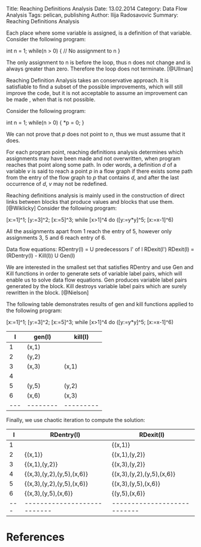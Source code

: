 Title: Reaching Definitions Analysis
Date: 13.02.2014
Category: Data Flow Analysis
Tags: pelican, publishing
Author: Ilija Radosavovic
Summary: Reaching Definitions Analysis

Each place where some variable is assigned, is a definition of that variable.
Consider the following program:

int n = 1;
while(n > 0) {
  // No assignment to n
}

The only assignment to n is before the loop, thus n does not change and is always greater than zero. 
Therefore the loop does not terminate. [@Ullman]

Reaching Definition Analysis takes an conservative approach.
It is satisfiable to find a subset of the possible improvements, which will still improve the code, 
but it is not acceptable to assume an improvement can be made , when that is not possible.

Consider the following program:

int n = 1;
while(n > 0) {
  *p = 0;
}

We can not prove that *p* does not point to *n*, thus we must assume that it does.

For each program point, reaching definitions analysis determines which assignments may have been made and not overwritten, when program reaches that point along some path. 
In oder words, a definition *d* of a variable *v* is said to reach a point *p* in a flow graph 
if there exists some path from the entry of the flow graph to *p* that contains *d*, 
and after the last occurrence of *d*, *v* may not be redefined.

Reaching definitions analysis is mainly used in the construction of direct links between blocks that produce values and blocks that use them.
[@Wiklicky]
Consider the following program:

[x:=1]^1; [y:=3]^2; [x:=5]^3; while [x>1]^4 do ([y:=y*y]^5; [x:=x-1]^6)

All the assignments apart from 1 reach the entry of 5, however only assignments 3, 5 and 6 reach entry of 6.

Data flow equations:
RDentry(l) = U predecessors l' of l RDexit(l')
RDexit(l) = (RDentry(l) - Kill(l)) U Gen(l)

We are interested in the smallest set that satisfies RDentry
and use Gen and Kill functions in order to generate sets of variable label pairs, which will enable us to solve data flow equations.
Gen produces variable label pairs generated by the block. 
Kill destroys variable label pairs which are surely rewritten in the block. [@Nielson]

The following table demonstrates results of gen and kill functions applied to the following program:

[x:=1]^1; [y:=3]^2; [x:=5]^3; while [x>1]^4 do ([y:=y*y]^5; [x:=x-1]^6)

| l | gen(l) | kill(l) |
|---|--------|---------|
| 1 | (x,1)  |         |
| 2 | (y,2)  |         |
| 3 | (x,3)  |  (x,1)  |
| 4 |        |         |
| 5 | (y,5)  |  (y,2)  |
| 6 | (x,6)  |  (x,3)  |
|---|--------|---------|  
   
 Finally, we use chaotic iteration to compute the solution:

| l |        RDentry(l)         |         RDexit(l)         |
|---|---------------------------|---------------------------|
| 1 |                           | {(x,1)}                   | 
| 2 | {(x,1)}                   | {(x,1),(y,2)}             |
| 3 | {(x,1),(y,2)}             | {(x,3),(y,2)}             |
| 4 | {(x,3),(y,2),(y,5),(x,6)} | {(x,3),(y,2),(y,5),(x,6)} |
| 5 | {(x,3),(y,2),(y,5),(x,6)} | {(x,3),(y,5),(x,6)}       |
| 6 | {(x,3),(y,5),(x,6)}       | {(y,5),(x,6)}             |
|---|---------------------------|---------------------------|  

   
References
========================================
[@Nielson "Nielson, Flemming, Hanne R. Nielson, and Chris Hankin. Principles of program analysis. Springer, 1999. Page 40-50"]: http://www2.imm.dtu.dk/~hrni/PPA/ppa.html
[@Wiklicky "Herbert Wiklicky, 2013, C470: Program Analysis, Imperial College London"]: http://www.doc.ic.ac.uk/~herbert/teaching/DataFlow.pdf
[@Ullman "Jeffrey Ullman, Shih-wie Liao, Darlene Hadding, Pokey Rule, John Whaley, Joseph Wen, Keith Siilats, 2013, CS243: Program Analysis and Optimisation, Stanford University"]: http://www.stanford.edu/class/cs243/lectures/l2-DFA1.pdf


